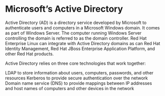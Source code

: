 
# Microsoft’s Active Directory

Active Directory (AD) is a directory service developed by Microsoft to authenticate users and computers in a Microsoft Windows domain. It comes as part of Windows Server. The computer running Windows Server controlling the domain is referred to as the domain controller. Red Hat Enterprise Linux can integrate with Active Directory domains as can Red Hat Identity Management, Red Hat JBoss Enterprise Application Platform, and other Red Hat products.

Active Directory relies on three core technologies that work together:

LDAP to store information about users, computers, passwords, and other resources
Kerberos to provide secure authentication over the network
Domain name service (DNS) to provide mappings between IP addresses and host names of computers and other devices in the network

